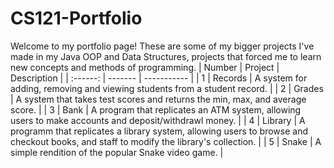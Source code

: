# CS121-Portfolio
Welcome to my portfolio page!
These are some of my bigger projects I've made in my Java OOP and Data Structures, projects that forced me to learn new concepts and methods of programming.
| Number | Project | Description |
| :------: | ------- | ----------- |
| 1 | Records | A system for adding, removing and viewing students from a student record. |
| 2 | Grades | A system that takes test scores and returns the min, max, and average score. |
| 3 | Bank | A program that replicates an ATM system, allowing users to make accounts and deposit/withdrawl money. |
| 4 | Library | A programm that replicates a library system, allowing users to browse and checkout books, and staff to modify the library's collection. |
| 5 | Snake | A simple rendition of the popular Snake video game. | 

